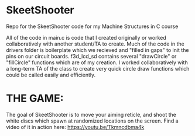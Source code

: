 # SkeetShooter
Repo for the SkeetShooter code for my Machine Structures in C course

All of the code in main.c is code that I created originally or worked collaboratively with another student/TA to create.
Much of the code in the drivers folder is boilerplate which we recieved and "filled in gaps" to init the pins on our circuit boards.
f3d_lcd_sd contains several "drawCircle" or "fillCircle" functions which are of my creation.
I worked collaboratively with a long-term TA of the class to create very quick circle draw functions which could be called easily and efficiently.


# THE GAME:
The goal of SkeetShooter is to move your aiming reticle, and shoot the white discs which spawn at randomized locations on the screen.
Find a video of it in action here: https://youtu.be/Tkmncdbma4k 
